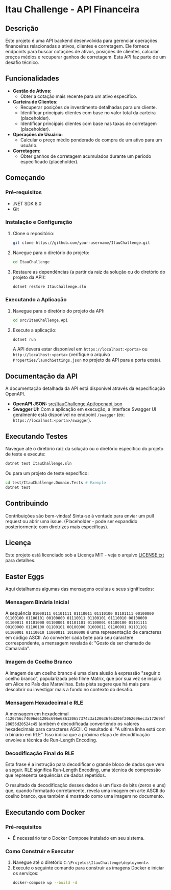 # Itau Challenge - API Financeira

## Descrição

Este projeto é uma API backend desenvolvida para gerenciar operações financeiras relacionadas a ativos, clientes e corretagem. Ele fornece endpoints para buscar cotações de ativos, posições de clientes, calcular preços médios e recuperar ganhos de corretagem. Esta API faz parte de um desafio técnico.

## Funcionalidades

- **Gestão de Ativos:**
  - Obter a cotação mais recente para um ativo específico.
- **Carteira de Clientes:**
  - Recuperar posições de investimento detalhadas para um cliente.
  - Identificar principais clientes com base no valor total da carteira (placeholder).
  - Identificar principais clientes com base nas taxas de corretagem (placeholder).
- **Operações de Usuário:**
  - Calcular o preço médio ponderado de compra de um ativo para um usuário.
- **Corretagem:**
  - Obter ganhos de corretagem acumulados durante um período especificado (placeholder).

## Começando

### Pré-requisitos

- .NET SDK 8.0
- Git

### Instalação e Configuração

1. Clone o repositório:
   ```bash
   git clone https://github.com/your-username/ItauChallenge.git
   ```
2. Navegue para o diretório do projeto:
   ```bash
   cd ItauChallenge
   ```
3. Restaure as dependências (a partir da raiz da solução ou do diretório do projeto da API):
   ```bash
   dotnet restore ItauChallenge.sln
   ```

### Executando a Aplicação

1. Navegue para o diretório do projeto da API:
   ```bash
   cd src/ItauChallenge.Api
   ```
2. Execute a aplicação:
   ```bash
   dotnet run
   ```
   A API deverá estar disponível em `https://localhost:<porta>` ou `http://localhost:<porta>` (verifique o arquivo `Properties/launchSettings.json` no projeto da API para a porta exata).

## Documentação da API

A documentação detalhada da API está disponível através da especificação OpenAPI.

- **OpenAPI JSON:** [src/ItauChallenge.Api/openapi.json](src/ItauChallenge.Api/openapi.json)
- **Swagger UI:** Com a aplicação em execução, a interface Swagger UI geralmente está disponível no endpoint `/swagger` (ex: `https://localhost:<porta>/swagger`).

## Executando Testes

Navegue até o diretório raiz da solução ou o diretório específico do projeto de teste e execute:

```bash
dotnet test ItauChallenge.sln
```

Ou para um projeto de teste específico:
```bash
cd test/ItauChallenge.Domain.Tests # Exemplo
dotnet test
```

## Contribuindo

Contribuições são bem-vindas! Sinta-se à vontade para enviar um pull request ou abrir uma issue. (Placeholder - pode ser expandido posteriormente com diretrizes mais específicas).

## Licença

Este projeto está licenciado sob a Licença MIT - veja o arquivo [LICENSE.txt](LICENSE.txt) para detalhes.

## Easter Eggs

Aqui detalhamos algumas das mensagens ocultas e seus significados:

### Mensagem Binária Inicial

A sequência `01000111 01101111 01110011 01110100 01101111 00100000 01100100 01100101 00100000 01110011 01100101 01110010 00100000 01100011 01101000 01100001 01101101 01100001 01100100 01101111 00100000 01100100 01100101 00100000 01000011 01100001 01101101 01100001 01110010 11000011 10100000` é uma representação de caracteres em código ASCII. Ao converter cada byte para seu caractere correspondente, a mensagem revelada é: "Gosto de ser chamado de Camarada".

### Imagem do Coelho Branco

A imagem de um coelho branco é uma clara alusão à expressão "seguir o coelho branco", popularizada pelo filme Matrix, que por sua vez se inspira em Alice no País das Maravilhas. Esta pista sugere que há mais para descobrir ou investigar mais a fundo no contexto do desafio.

### Mensagem Hexadecimal e RLE

A mensagem em hexadecimal `4120756c74696d61206c696e686120657374c3a120636f6d206f2062696ec3a172696f20656d20524c45` também é decodificada convertendo os valores hexadecimais para caracteres ASCII. O resultado é: "A ultima linha está com o binário em RLE". Isso indica que a próxima etapa de decodificação envolve a técnica de Run-Length Encoding.

### Decodificação Final do RLE

Esta frase é a instrução para decodificar o grande bloco de dados que vem a seguir. RLE significa Run-Length Encoding, uma técnica de compressão que representa sequências de dados repetidos.

O resultado da decodificação desses dados é um fluxo de bits (zeros e uns) que, quando formatado corretamente, revela uma imagem em arte ASCII do coelho branco, que também é mostrado como uma imagem no documento.

## Executando com Docker

### Pré-requisitos

- É necessário ter o Docker Compose instalado em seu sistema.

### Como Construir e Executar

1. Navegue até o diretório `C:\Projetos\ItauChallenge\deployment>`.
2. Execute o seguinte comando para construir as imagens Docker e iniciar os serviços:
   ```bash
   docker-compose up --build -d
   ```
